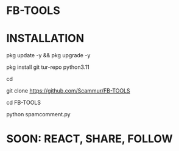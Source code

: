 # FB-TOOLS


# INSTALLATION

pkg update -y && pkg upgrade -y

pkg install git tur-repo python3.11

cd 

git clone https://github.com/Scammur/FB-TOOLS

cd FB-TOOLS

python spamcomment.py

# SOON: REACT, SHARE, FOLLOW
